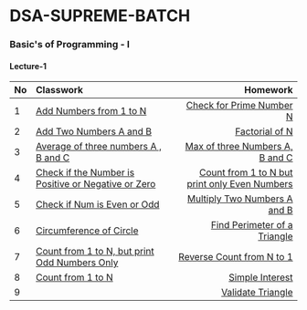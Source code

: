 # DSA-SUPREME-BATCH
### Basic's of Programming - I
#### Lecture-1
| No       | Classwork | Homework |
| :---     | :---      |     ---: |
|1| [Add Numbers from 1 to N](https://github.com/vamsimadhav/DSA-SUPREME-BATCH/tree/main/Basic's%20of%20Programming%20-%20I/CLASSWORK/Lecture-1/addToN) |[Check for Prime Number N](https://github.com/vamsimadhav/DSA-SUPREME-BATCH/tree/main/Basic's%20of%20Programming%20-%20I/HOMEWORK/Lecture-1/checkForPrimeNum)|
|2 | [Add Two Numbers A and B](https://github.com/vamsimadhav/DSA-SUPREME-BATCH/tree/main/Basic's%20of%20Programming%20-%20I/CLASSWORK/Lecture-1/addTwoNumbers)|[Factorial of N](https://github.com/vamsimadhav/DSA-SUPREME-BATCH/tree/main/Basic's%20of%20Programming%20-%20I/HOMEWORK/Lecture-1/factorialOfNum)|  
|3| [Average of three numbers A , B and C](https://github.com/vamsimadhav/DSA-SUPREME-BATCH/tree/main/Basic's%20of%20Programming%20-%20I/CLASSWORK/Lecture-1/averageOfThreeNumbers) |[Max of three Numbers A, B and C](https://github.com/vamsimadhav/DSA-SUPREME-BATCH/tree/main/Basic's%20of%20Programming%20-%20I/HOMEWORK/Lecture-1/maxOfThreeNums)|
|4|  [Check if the Number is Positive or Negative or Zero](https://github.com/vamsimadhav/DSA-SUPREME-BATCH/tree/main/Basic's%20of%20Programming%20-%20I/CLASSWORK/Lecture-1/checkIfPosOrNeg)  |[Count from 1 to N but print only Even Numbers](https://github.com/vamsimadhav/DSA-SUPREME-BATCH/tree/main/Basic's%20of%20Programming%20-%20I/HOMEWORK/Lecture-1/count1toNOnlyEven)|
|5| [Check if Num is Even or Odd](https://github.com/vamsimadhav/DSA-SUPREME-BATCH/tree/main/Basic's%20of%20Programming%20-%20I/CLASSWORK/Lecture-1/checkNumberIsEvenOrOdd#check-if-num-is-even-or-odd)  |[Multiply Two Numbers A and B](https://github.com/vamsimadhav/DSA-SUPREME-BATCH/tree/main/Basic's%20of%20Programming%20-%20I/HOMEWORK/Lecture-1/multiply2Numbers)|
|6| [Circumference of Circle](https://github.com/vamsimadhav/DSA-SUPREME-BATCH/tree/main/Basic's%20of%20Programming%20-%20I/CLASSWORK/Lecture-1/circumferenceOfCircle)|[Find Perimeter of a Triangle](https://github.com/vamsimadhav/DSA-SUPREME-BATCH/tree/main/Basic's%20of%20Programming%20-%20I/HOMEWORK/Lecture-1/perimeterOfTriangle)| 
|7| [Count from 1 to N, but print Odd Numbers Only](https://github.com/vamsimadhav/DSA-SUPREME-BATCH/tree/main/Basic's%20of%20Programming%20-%20I/CLASSWORK/Lecture-1/count1ToNOddOnly)  |[Reverse Count from N to 1](https://github.com/vamsimadhav/DSA-SUPREME-BATCH/tree/main/Basic's%20of%20Programming%20-%20I/HOMEWORK/Lecture-1/reverseCountingFromN)|
|8| [Count from 1 to N](https://github.com/vamsimadhav/DSA-SUPREME-BATCH/tree/main/Basic's%20of%20Programming%20-%20I/CLASSWORK/Lecture-1/coutToN)|[Simple Interest](https://github.com/vamsimadhav/DSA-SUPREME-BATCH/tree/main/Basic's%20of%20Programming%20-%20I/HOMEWORK/Lecture-1/simpleInterest)|
|9||[Validate Triangle](https://github.com/vamsimadhav/DSA-SUPREME-BATCH/tree/main/Basic's%20of%20Programming%20-%20I/HOMEWORK/Lecture-1/validateTriangle)|

